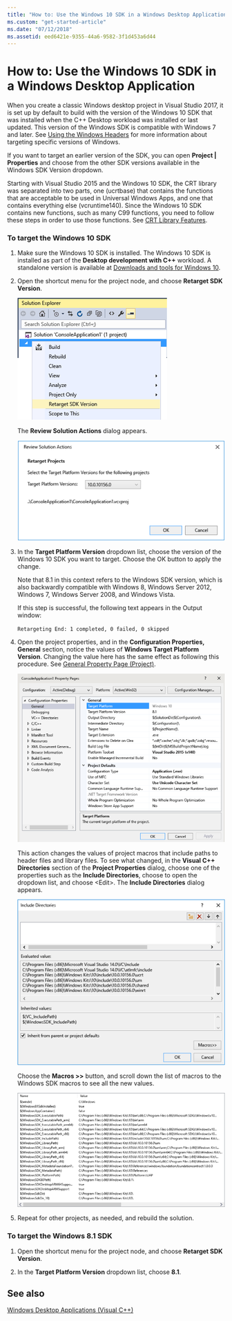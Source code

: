 ```yaml
---
title: "How to: Use the Windows 10 SDK in a Windows Desktop Application"
ms.custom: "get-started-article"
ms.date: "07/12/2018"
ms.assetid: eed6421e-9355-44a6-9582-3f1d453a6d44
---
```

# How to: Use the Windows 10 SDK in a Windows Desktop Application

When you create a classic Windows desktop project in Visual Studio 2017, it is set up by default to build with the version of the Windows 10 SDK that was installed when the C++ Desktop workload was installed or last updated. This version of the Windows SDK is compatible with Windows 7 and later. See [Using the Windows Headers](/windows/win32/WinProg/using-the-windows-headers) for more information about targeting specific versions of Windows.

If you want to target an earlier version of the SDK, you can open **Project | Properties** and choose from the other SDK versions available in the Windows SDK Version dropdown.

Starting with Visual Studio 2015 and the Windows 10 SDK, the CRT library was separated into two parts, one (ucrtbase) that contains the functions that are acceptable to be used in Universal Windows Apps, and one that contains everything else (vcruntime140). Since the Windows 10 SDK contains new functions, such as many C99 functions, you need to follow these steps in order to use those functions. See [CRT Library Features](../c-runtime-library/crt-library-features.md).

### To target the Windows 10 SDK

1. Make sure the Windows 10 SDK is installed. The Windows 10 SDK is installed as part of the **Desktop development with C++** workload. A standalone version is available at [Downloads and tools for Windows 10](https://developer.microsoft.com/windows/downloads).

2. Open the shortcut menu for the project node, and choose **Retarget SDK Version**.

   ![Retarget SDK Version](../windows/media/retargetingwindowssdk1.PNG "RetargetingWindowsSDK1")

   The **Review Solution Actions** dialog appears.

   ![Review Solution Actions](../windows/media/retargetingwindowssdk2.PNG "RetargetingWindowsSDK2")

3. In the **Target Platform Version** dropdown list, choose the version of the Windows 10 SDK you want to target. Choose the OK button to apply the change.

   Note that 8.1 in this context refers to the Windows SDK version, which is also backwardly compatible with Windows 8, Windows Server 2012, Windows 7, Windows Server 2008, and Windows Vista.

   If this step is successful, the following text appears in the Output window:

   `Retargeting End: 1 completed, 0 failed, 0 skipped`

4. Open the project properties, and in the **Configuration Properties, General** section, notice the values of **Windows Target Platform Version**. Changing the value here has the same effect as following this procedure. See [General Property Page (Project)](../build/reference/general-property-page-project.md).

   ![Target Platform Version](../windows/media/retargetingwindowssdk3.PNG "RetargetingWindowsSDK3")

   This action changes the values of project macros that include paths to header files and library files. To see what changed, in the **Visual C++ Directories** section of the **Project Properties** dialog, choose one of the properties such as the **Include Directories**, choose to open the dropdown list, and choose \<Edit>. The **Include Directories** dialog appears.

   ![Include Directories dialog box](../windows/media/retargetingwindowssdk4.PNG "RetargetingWindowsSDK4")

   Choose the **Macros >>** button, and scroll down the list of macros to the Windows SDK macros to see all the new values.

   ![Windows SDK Macros](../windows/media/retargetingwindowssdk5.PNG "RetargetingWindowsSDK5")

5. Repeat for other projects, as needed, and rebuild the solution.

### To target the Windows 8.1 SDK

1. Open the shortcut menu for the project node, and choose **Retarget SDK Version**.

2. In the **Target Platform Version** dropdown list, choose **8.1**.

## See also

[Windows Desktop Applications (Visual C++)](../windows/how-to-use-the-windows-10-sdk-in-a-windows-desktop-application.md)